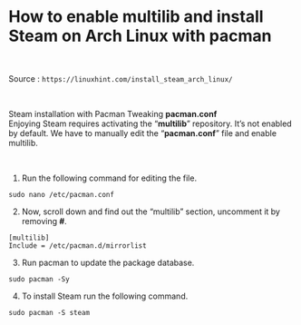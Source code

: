 <h1>How to enable multilib and install Steam on Arch Linux with pacman</h1>

<br>

Source : ```https://linuxhint.com/install_steam_arch_linux/```

<br>

Steam installation with Pacman
Tweaking <strong>pacman.conf</strong>
<br>
Enjoying Steam requires activating the “<strong>multilib</strong>” repository. It’s not enabled by default. We have to manually edit the “<strong>pacman.conf</strong>” file and enable multilib.

<br>

1. Run the following command for editing the file.
```
sudo nano /etc/pacman.conf
```
2. Now, scroll down and find out the “multilib” section, uncomment it by removing <strong>#</strong>.
```
[multilib]
Include = /etc/pacman.d/mirrorlist
```
3. Run pacman to update the package database.
```
sudo pacman -Sy
```
4. To install Steam run the following command.
```
sudo pacman -S steam
```
